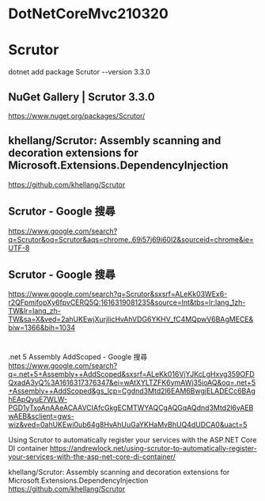 # DotNetCoreMvc210320

# Scrutor

dotnet add package Scrutor --version 3.3.0

## NuGet Gallery | Scrutor 3.3.0
https://www.nuget.org/packages/Scrutor/

## khellang/Scrutor: Assembly scanning and decoration extensions for Microsoft.Extensions.DependencyInjection
https://github.com/khellang/Scrutor

## Scrutor - Google 搜尋
https://www.google.com/search?q=Scrutor&oq=Scrutor&aqs=chrome..69i57j69i60l2&sourceid=chrome&ie=UTF-8

## Scrutor - Google 搜尋
https://www.google.com/search?q=Scrutor&sxsrf=ALeKk03WEx6-r2QFpmifopXy6fpvCERQ5Q:1616319081235&source=lnt&tbs=lr:lang_1zh-TW&lr=lang_zh-TW&sa=X&ved=2ahUKEwjXurjlicHvAhVDG6YKHV_fC4MQpwV6BAgMECE&biw=1366&bih=1034


# 

.net 5 Assembly AddScoped - Google 搜尋
https://www.google.com/search?q=.net+5+Assembly++AddScoped&sxsrf=ALeKk016VjYJKcLgHxvg359OFDQxadA3yQ%3A1616317376347&ei=wAtXYLTZFK6ymAWj35ioAQ&oq=.net+5+Assembly++AddScoped&gs_lcp=Cgdnd3Mtd2l6EAM6BwgjELADECc6BAghEApQyuE7WLW-PGD1yTxoAnAAeACAAVCIAfcGkgECMTWYAQCgAQGqAQdnd3Mtd2l6yAEBwAEB&sclient=gws-wiz&ved=0ahUKEwi0ub64g8HvAhUuGaYKHaMvBhUQ4dUDCA0&uact=5

Using Scrutor to automatically register your services with the ASP.NET Core DI container
https://andrewlock.net/using-scrutor-to-automatically-register-your-services-with-the-asp-net-core-di-container/

khellang/Scrutor: Assembly scanning and decoration extensions for Microsoft.Extensions.DependencyInjection
https://github.com/khellang/Scrutor


